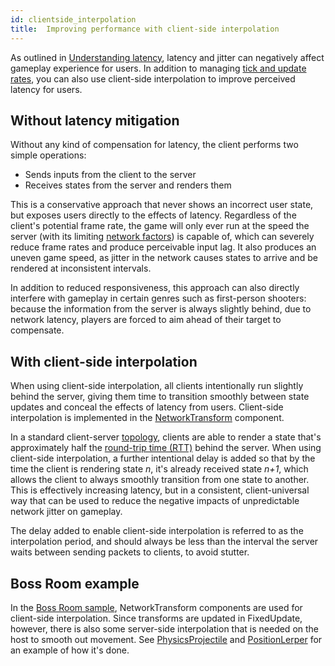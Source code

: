```yaml
---
id: clientside_interpolation
title:  Improving performance with client-side interpolation
---
```


As outlined in [Understanding latency](lagandpacketloss.md), latency and jitter can negatively affect gameplay experience for users. In addition to managing [tick and update rates](tick-and-update-rates.md), you can also use client-side interpolation to improve perceived latency for users.

## Without latency mitigation

Without any kind of compensation for latency, the client performs two simple operations:

* Sends inputs from the client to the server
* Receives states from the server and renders them

This is a conservative approach that never shows an incorrect user state, but exposes users directly to the effects of latency. Regardless of the client's potential frame rate, the game will only ever run at the speed the server (with its limiting [network factors](lagandpacketloss.md#network-latency)) is capable of, which can severely reduce frame rates and produce perceivable input lag. It also produces an uneven game speed, as jitter in the network causes states to arrive and be rendered at inconsistent intervals.

In addition to reduced responsiveness, this approach can also directly interfere with gameplay in certain genres such as first-person shooters: because the information from the server is always slightly behind, due to network latency, players are forced to aim ahead of their target to compensate.

## With client-side interpolation

When using client-side interpolation, all clients intentionally run slightly behind the server, giving them time to transition smoothly between state updates and conceal the effects of latency from users. Client-side interpolation is implemented in the [NetworkTransform](../components/networktransform.md) component.

In a standard client-server [topology](../terms-concepts/network-topologies.md), clients are able to render a state that's approximately half the [round-trip time (RTT)](lagandpacketloss.md#round-trip-time-and-pings) behind the server. When using client-side interpolation, a further intentional delay is added so that by the time the client is rendering state _n_, it's already received state _n+1_, which allows the client to always smoothly transition from one state to another. This is effectively increasing latency, but in a consistent, client-universal way that can be used to reduce the negative impacts of unpredictable network jitter on gameplay.

The delay added to enable client-side interpolation is referred to as the interpolation period, and should always be less than the interval the server waits between sending packets to clients, to avoid stutter.

## Boss Room example

In the [Boss Room sample](https://github.com/Unity-Technologies/com.unity.multiplayer.samples.coop/), NetworkTransform components are used for client-side interpolation. Since transforms are updated in FixedUpdate, however, there is also some server-side interpolation that is needed on the host to smooth out movement. See [PhysicsProjectile](https://github.com/Unity-Technologies/com.unity.multiplayer.samples.coop/blob/v2.2.0/Assets/Scripts/Gameplay/GameplayObjects/Projectiles/PhysicsProjectile.cs) and [PositionLerper](https://github.com/Unity-Technologies/com.unity.multiplayer.samples.coop/blob/v2.2.0/Assets/Scripts/Utils/PositionLerper.cs) for an example of how it's done.
